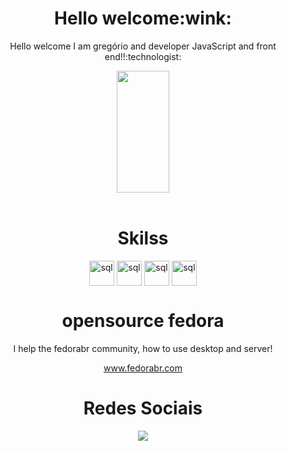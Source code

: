 <div align="center">
 <h1>Hello welcome:wink:</h1>
  <p>Hello welcome  I am gregório and developer JavaScript and front end!!:technologist:	
</div>

<div align="center">  
  <img width="41%" height="195px" src="https://github-readme-stats.vercel.app/api/top-langs/?username=gregoriodelucca&layout=compact&hide_border=true&title_color=00bfbf&text_color=00bfbf&bg_color=0d1117" />
 
</div>
</div>

<div align="center"><br>
  <h1>Skilss</h1>
    <img align="center" alt="sql" height= "40" width="40"   src="https://cdn.jsdelivr.net/gh/devicons/devicon/icons/linux/linux-original.svg">
     <img align="center" alt="sql" height= "40" width="40"  src="https://cdn.jsdelivr.net/gh/devicons/devicon/icons/react/react-original.svg">
    <img align="center" alt="sql" height= "40" width="40"   src="https://cdn.jsdelivr.net/gh/devicons/devicon/icons/nodejs/nodejs-original.svg">
    <img align="center" alt="sql" height= "40" width="40"   src="https://cdn.jsdelivr.net/gh/devicons/devicon/icons/mysql/mysql-original.svg">


</div>
<div align="center">
 <h1>opensource fedora</h1>
 <p>I help the fedorabr community, how to use desktop and server!</p>
 <a href="https://fedorabr.org/">www.fedorabr.com</a>
</div>

 
<div align="center"> 
 <h1>Redes Sociais</h1>
  <a href="https://www.linkedin.com/in/gregoriodelucca/" target="_blank"><img src="https://img.shields.io/badge/-linkedin-blue?style=for-the-badge&logo=instagram&logoColor=white"</a>
</div> 
 </div>




